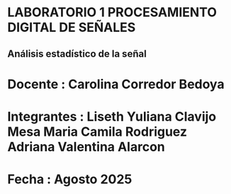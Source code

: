 # LABORATORIO 1 PROCESAMIENTO DIGITAL DE SEÑALES
## Análisis estadístico de la señal 
# Docente : Carolina Corredor Bedoya
# Integrantes : Liseth Yuliana Clavijo Mesa                                                                                                                                                                                      Maria Camila Rodriguez                                                                                                                                                                                           Adriana Valentina Alarcon 
# Fecha : Agosto 2025
